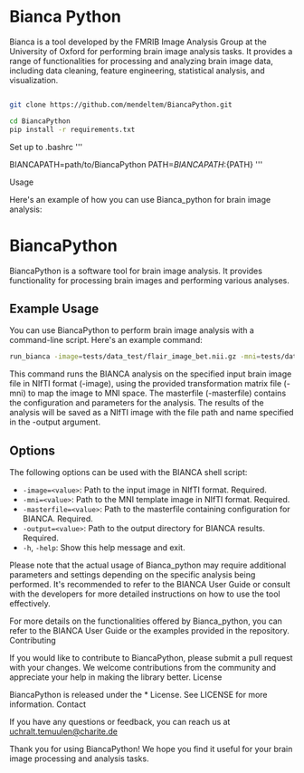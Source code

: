 # Bianca Python

Bianca is a tool developed by the FMRIB Image 
Analysis Group at the University of Oxford for performing brain image analysis tasks.
It provides a range of functionalities for processing and analyzing brain image data, including data cleaning,
feature engineering, statistical analysis, and visualization.


```bash

git clone https://github.com/mendeltem/BiancaPython.git

cd BiancaPython
pip install -r requirements.txt
```
Set up to .bashrc
'''

BIANCAPATH=path/to/BiancaPython
PATH=${BIANCAPATH}:${PATH}
'''

Usage

Here's an example of how you can use Bianca_python for brain image analysis:


# BiancaPython

BiancaPython is a software tool for brain image analysis. It provides functionality for processing brain images and performing various analyses.

## Example Usage

You can use BiancaPython to perform brain image analysis with a command-line script. Here's an example command:

```bash
run_bianca -image=tests/data_test/flair_image_bet.nii.gz -mni=tests/data_test/flair_to_mni.mat -masterfile=tests/data_test/Masterfiles/small_masterfile.txt -output="/home/temuuleu/bianca_output.nii"

```

This command runs the BIANCA analysis on the specified input brain image file in NIfTI format (-image),
 using the provided transformation matrix file (-mni) to map the image to MNI space.
The masterfile (-masterfile) contains the configuration and parameters for the analysis.
The results of the analysis will be saved as a NIfTI image with the file path and name specified in the -output argument.



## Options

The following options can be used with the BIANCA shell script:

- `-image=<value>`: Path to the input image in NIfTI format. Required.
- `-mni=<value>`: Path to the MNI template image in NIfTI format. Required.
- `-masterfile=<value>`: Path to the masterfile containing configuration for BIANCA. Required.
- `-output=<value>`: Path to the output directory for BIANCA results. Required.
- `-h`, `-help`: Show this help message and exit.




Please note that the actual usage of Bianca_python may require additional parameters and settings depending on the specific analysis being performed. 
It's recommended to refer to the BIANCA User Guide or consult with the developers for more detailed instructions on how to use the tool effectively.


For more details on the functionalities offered by Bianca_python, you can refer to the BIANCA User Guide or the examples provided in the repository.
Contributing

If you would like to contribute to BiancaPython, please submit a pull request with your changes. We welcome contributions from the community and appreciate your help in making the library better.
License

BiancaPython is released under the * License. See LICENSE for more information.
Contact

If you have any questions or feedback, you can reach us at uchralt.temuulen@charite.de

Thank you for using BiancaPython! We hope you find it useful for your brain image processing and analysis tasks.
